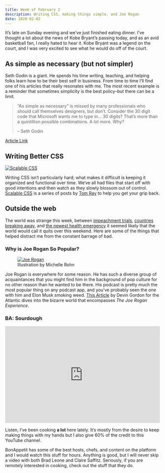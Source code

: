 ```yaml
---
title: Week of February 2
description: Writing CSS, making things simple, and Joe Rogan
date: 2020-02-02
---
```

It’s late on Sunday evening and we’ve just finished eating dinner. I’ve thought a lot about the news of Kobe Bryant’s passing today, and as an avid basketball fan, I really hated to hear it. Kobe Bryant was a legend on the court, and I was very excited to see what he would do off of the court.

## As simple as necessary (but not simpler)
Seth Godin is a giant. He spends his time writing, teaching, and helping folks learn how to be their best self in business. From time to time I‘ll find one of his articles that really resonates with me. The most recent example is a reminder that sometimes simplicity is the best policy–but there can be a limit.
>“As simple as necessary” is missed by many professionals who should call themselves designers, but don’t. Consider the 30 digit code that Microsoft wants me to type in… 30 digits? That’s more than a quintillion possible combinations. A lot more. Why?
>
> – Seth Godin

[Article Link](https://seths.blog/2020/01/as-simple-as-necessary-but-not-simpler/)

## Writing Better CSS
<a href="https://scalablecss.com/"><img class="responsive-img margin-bottom-lg" src="https://scalablecss.com/images/scalable_css_logo_dark.svg" alt="Scalable CSS"></a>

Writing CSS isn‘t particularly hard; what makes it difficult is keeping it organized and functional over time. We‘ve all had files that start off with good intentions and then watch as they slowly blossom out of control. [Scalable CSS](https://scalablecss.com/) is a series of posts by [Tom Ray](https://twitter.com/scalablecss) to help you get your grip back.

## Outside the web

The world was strange this week, between [impeachment trials](https://www.npr.org/2020/02/01/801694891/impeachment-trial-heads-toward-finish-line-after-witness-vote-fails), [countries breaking away](https://www.npr.org/2020/01/31/801574310/the-long-uneasy-wait-is-over-parties-protests-and-solemn-silence-greet-brexit), and [the newest health emergency](https://www.npr.org/sections/health-shots/2020/01/31/801686524/trump-declares-coronavirus-a-public-health-emergency-and-restricts-travel-from-c) it seemed likely that the world would call it quits over this weekend. Here are some of the things that helped distract me from the constant barrage of bad.

### Why is Joe Rogan So Popular?

<figure><a href="https://www.theatlantic.com/entertainment/archive/2019/08/my-joe-rogan-experience/594802/"><img class="responsive-img" src="/assets/images/share/2020-02-02/joe-rogan-illustration.jpg" alt="Joe Rogan"></a><figcaption>Illustration by Michelle Rohn</figcaption></figure>

Joe Rogan is everywhere for some reason. He has such a diverse group of acquaintances that you might find him in the background of pop culture for no other reason than he wanted to be there. His podcast is pretty much the most popular thing on any podcast app, and you've probably seen the one with him and Elon Musk smoking weed. [This Article](https://www.theatlantic.com/entertainment/archive/2019/08/my-joe-rogan-experience/594802/) by Devin Gordon for the Atlantic dives into the bizarre world that encompasses *The Joe Rogan Experience.*

### BA: Sourdough
<iframe width="100%" height="315" src="https://www.youtube.com/embed/oidnwPIeqsI" frameborder="0" allow="accelerometer; autoplay; encrypted-media; gyroscope; picture-in-picture" allowfullscreen></iframe>

Listen, I‘ve been cooking **a lot** here lately. It‘s mostly from the desire to keep making things with my hands but I also give 60% of the credit to this YouTube channel. 

BonAppetit has some of the best hosts, chefs, and content on the platform and I would watch this stuff for hours. Anything is good, but I will never skip a video with both Brad Leone and Claire Saffitz. Seriously, if you are remotely interested in cooking, check out the stuff that they do.